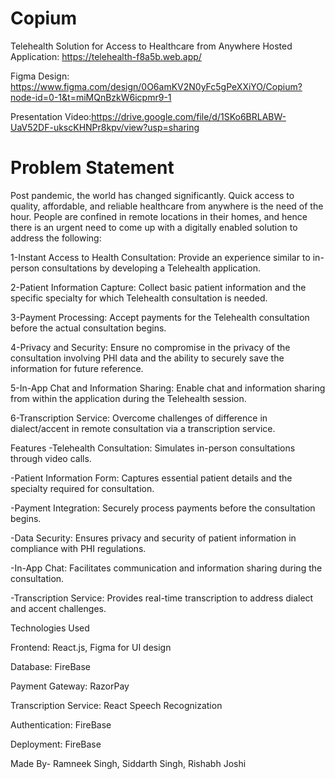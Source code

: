 
# Copium

Telehealth Solution for Access to Healthcare from Anywhere
Hosted Application: https://telehealth-f8a5b.web.app/

Figma Design: https://www.figma.com/design/0O6amKV2N0yFc5gPeXXiYO/Copium?node-id=0-1&t=miMQnBzkW6icpmr9-1

Presentation Video:https://drive.google.com/file/d/1SKo6BRLABW-UaV52DF-ukscKHNPr8kpv/view?usp=sharing

# Problem Statement

Post pandemic, the world has changed significantly. Quick access to quality, affordable, and reliable healthcare from anywhere is the need of the hour. People are confined in remote locations in their homes, and hence there is an urgent need to come up with a digitally enabled solution to address the following:

1-Instant Access to Health Consultation: Provide an experience similar to in-person consultations by developing a Telehealth application.

2-Patient Information Capture: Collect basic patient information and the specific specialty for which Telehealth consultation is needed.

3-Payment Processing: Accept payments for the Telehealth consultation before the actual consultation begins.

4-Privacy and Security: Ensure no compromise in the privacy of the consultation involving PHI data and the ability to securely save the information for future reference.

5-In-App Chat and Information Sharing: Enable chat and information sharing from within the application during the Telehealth session.

6-Transcription Service: Overcome challenges of difference in dialect/accent in remote consultation via a transcription service.

Features
-Telehealth Consultation: Simulates in-person consultations through video calls. 

-Patient Information Form: Captures essential patient details and the specialty required for consultation.

-Payment Integration: Securely process payments before the consultation begins.

-Data Security: Ensures privacy and security of patient information in compliance with PHI regulations.

-In-App Chat: Facilitates communication and information sharing during the consultation.

-Transcription Service: Provides real-time transcription to address dialect and accent challenges.

Technologies Used

Frontend: React.js, Figma for UI design

Database: FireBase

Payment Gateway: RazorPay

Transcription Service: React Speech Recognization

Authentication: FireBase

Deployment: FireBase

Made By- Ramneek Singh, Siddarth Singh, Rishabh Joshi